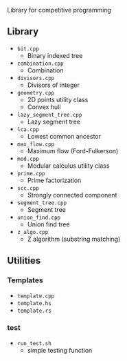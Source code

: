 Library for competitive programming

## Library

- `bit.cpp`
	- Binary indexed tree
- `combination.cpp`
	- Combination
- `divisors.cpp`
	- Divisors of integer
- `geometry.cpp`
	- 2D points utility class
	- Convex hull
- `lazy_segment_tree.cpp`
	- Lazy segment tree
- `lca.cpp`
	- Lowest common ancestor
- `max_flow.cpp`
	- Maximum flow (Ford-Fulkerson)
- `mod.cpp`
	- Modular calculus utility class
- `prime.cpp`
	- Prime factorization
- `scc.cpp`
	- Strongly connected component
- `segment_tree.cpp`
	- Segment tree
- `union_find.cpp`
	- Union find tree
- `z_algo.cpp`
	- Z algorithm (substring matching)

## Utilities

### Templates

- `template.cpp`
- `template.hs`
- `template.rs`

### test

- `run_test.sh`
	- simple testing function
